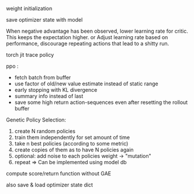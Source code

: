 
weight initialization

save optimizer state with model

When negative advantage has been observed, lower learning rate for critic. This keeps the expectation higher.
or
Adjust learning rate based on performance, discourage repeating actions that lead to a shitty run.

torch jit trace policy

ppo :
* fetch batch from buffer 
* use factor of old/new value estimate instead of static range
* early stopping with KL divergence
* summary info instead of last 
* save some high return action-sequences even after resetting the rollout buffer


Genetic Policy Selection:
1. create N random policies
2. train them independently for set amount of time
3. take n best policies (according to some metric)
4. create copies of them as to have N policies again 
5. optional: add noise to each policies weight -> "mutation"
6. repeat
=> Can be implemented using model db

compute score/return function without GAE

also save & load optimizer state dict